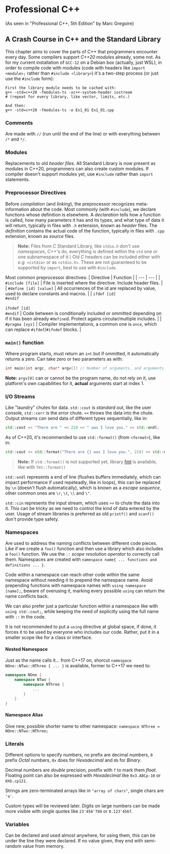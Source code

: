 # Professional C++
(As seen in "Professional C++, 5th Edition" by Marc Gregoire)

## A Crash Course in C++ and the Standard Library

This chapter aims to cover the parts of C++ that programmers encounter every day. Some
compilers support _C++20 modules_ already, some not. As for my current installation of
`GCC-12` on a Debian box (actually, just WSL), in order to compile code with modules
(code with headers like `import <module>;` rather than `#include <library>`) it's a
two-step process (or just use the `#include` form):
```
First the library module needs to be cached with:
g++ -std=c++20 -fmodules-ts -xc++-system-header iostream
# (repeat for every library, like vector, limits, etc.)

And then:
g++ -std=c++20 -fmodules-ts -o Ex1_01 Ex1_01.cpp
```

### Comments
Are made with `//` (run until the end of the line) or with everything between `/*` and
`*/`.

### Modules
Replacements to old _header files_. All Standard Library is now present as modules in
C++20, programmers can also create custom modules. If compiler doesn't support modules
yet, use `#include` rather than `import` statements.

### Preprocessor Directives
Before _compilation_ (and _linking_), the preprocessor recognizes meta-information about
the code. Most commonly (with `#include`), we declare functions whose definition is
elsewhere. A _declaration_ tells how a function is called, how many parameters it has and
its types, and what type of data it will return, typically in files with `.h` extension,
known as _header_ files. The _definition_ contains the actual code of the function,
typically in files with `.cpp` extension, known as _source_ files.

> **Note:** Files from _C_ Standard Library, like `stdio.h` don't use _namespaces_, C++'s
do, everything is defined within the `std` one or one subnamespace of it.\\
    Old _C_ headers can be included either with _e.g._ `<cstdio>` or as `<stdio.h>`.
    These are not guaranteed to be supported by `import`, best to use with `#include`.

Most common preprocessor directives:
| Directive | Function |
| --- | --- |
| `#include [file]` | File is inserted where the directive. Include header files. |
| `#define [id] [value]` | All occurrences of the id are replaced by value, used to declare constants and macros. |
| `ifdef [id]`<br>`#endif`<br><br>`ifndef [id]`<br>`#endif` | Code between is conditionally included or ommitted depending on if it has been already `#define`d. Protect agains circular/multiple includes. |
| `#pragma [xyz]` | Compiler implementations, a common one is `once`, which can replace `#ifdef`/`#ifndef` blocks. |

### `main()` function
Where program starts, must return an `int` but if ommitted, it automatically returns a
zero. Can take zero or two parameters as with:
```cpp
int main(int argc, char* argv[]) // Number of arguments, and arguments
```
**Note:** `argv[0]` can or cannot be the program name, do not rely on it, use platform's
own capabilities for it, **actual** arguments start at index 1.

### I/O Streams
Like "laundry" chutes for data. `std::cout` is _standard out_, like the user console,
`std::cerr` is the _error_ chute. `<<` throws the data into the chute. Output streams can
send data of different types sequentially, like in:
```cpp
std::cout << "There are " << 219 << " was I love you." << std::endl;
```
As of C++20, it's recommended to use `std::format()` (from `<format>`), like in:
```cpp
std::cout << std::format("There are {} was I love you.", 219) << std::endl;
```

> **Note:** If `std::format()` is not supported yet, library [fmt](https://fmt.dev/latest/index.html) is available, like with `fmt::format()`

`std::endl` represents a end of line (flushes buffers immediately, which can impact
performance if used repeteadly, like in loops), this can be replaced by `\n` (doesn't
flush automatically), which is known as a _escape sequence_, other common ones are `\r`,
`\t`, `\\` and `\"`.

`std::cin` represents the input stream, which uses `>>` to chute the data into it. This
can be tricky as we need to control the kind of data entered by the user. Usage of
stream libraries is preferred as old `printf()` and `scanf()` don't provide type safety.

### Namespaces
Are used to address the naming conflicts between different code pieces. Like if we create
a `foo()` function and then use a library which also includes a `foo()` function. We use
the `::` _scope resolution operator_ to correctly call them. Namespaces are created with
`namespace name{ ... functions and definitions ... }`.

Code within a namespace can reach other code within the same namespace without needing it
to prepend the namespace name. Avoid prepending functions with namespace names with
`using namespace [name];`, beware of overusing it, marking every possible `using` can
return the name conflicts back.

We can also prefer just a particular function within a namespace like with
`using std::cout;`, while keeping the need of explicitly using the full name with `::`
in the code.

It is not recommended to put a `using` directive at global space, if done, it forces
it to be used by everyone who includes our code. Rather, put it in a smaller scope like
for a class or interface.

#### Nested Namespace
Just as the name calls it... from C++17 on, shorcut `namespace NOne::NTwo::NThree { ... }`
is available, former to C++17 we need to:
```cpp
namespace NOne {
    namespace NTwo {
        namespace NThree {
            ...
        }
    }
}
```

#### Namespace Alias
Give new, possible shorter name to other namespace: `namespace NThree = NOne::NTwo::NThree;`

### Literals
Different options to specify numbers, no prefix are decimal numbers, `0` prefix _Octal_
numbers, `0x` does for _Hexadecimal_ and `0b` for _Binary_.

Decimal numbers are _double_ precision, postfix with `f` to mark them _float_. Floating
point can also be expressed with _Hexadecimal_ like `0x3.ABCp-10` or `0Xb.cp121`.

Strings are zero-terminated arrays like in `"array of chars"`, single chars are `'a'`.

Custom types will be reviewed later. Digits on large numbers can be made more visible
with single quotes like `23'456'789` or `0.123'456f`.

### Variables
Can be declared and used almost anywhere, for using them, this can be under the line they
were declared. If no value given, they end with semi-random value from memory.
